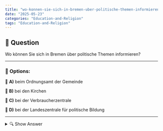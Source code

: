 ```yaml
---
title: "wo-konnen-sie-sich-in-bremen-uber-politische-themen-informieren"
date: "2025-05-23"
categories: "Education-and-Religion"
tags: "Education-and-Religion"
---
```


## 📌 **Question**

Wo können Sie sich in Bremen über politische Themen informieren?



---

### 📝 **Options:**

🔘 **A)** beim Ordnungsamt der Gemeinde

🔘 **B)** bei den Kirchen

🔘 **C)** bei der Verbraucherzentrale

🔘 **D)** bei der Landeszentrale für politische Bildung

---

<details>
  <summary>🔍 Show Answer</summary>

  <p>
💡  <b>Correct Answer:</b>  d
  </p>
  <p>
    📖<b>Explanation:</b>
    Um die Frage zu beantworten, wo man sich in Bremen über politische Themen informieren kann, ist es wichtig, die Rolle der verschiedenen Institutionen zu verstehen. Während das Ordnungsamt in erster Linie für Verwaltung und Sicherheit zuständig ist, konzentrieren sich Kirchen oft auf religiöse und soziale Angelegenheiten. Verbraucherzentralen bieten Beratung in Verbraucherschutzfragen, während die Landeszentrale für politische Bildung den Auftrag hat, Bürger über politische Themen zu informieren und Bildung in diesem Bereich zu fördern. Daher liegt der Fokus dieser Frage darauf, die richtige Institution für politische Bildung zu identifizieren.
  </p>
</details>

